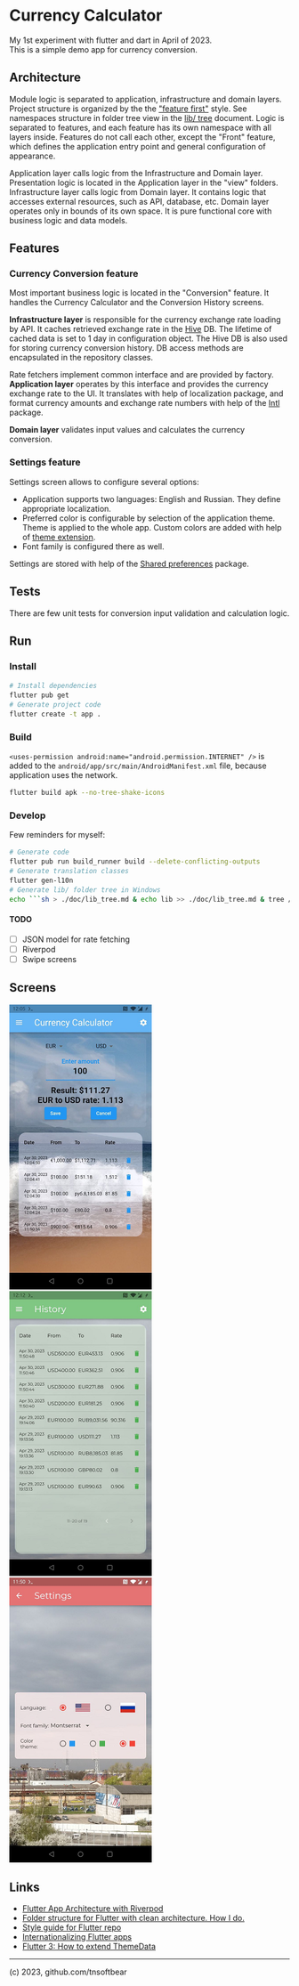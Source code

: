 # Currency Calculator

My 1st experiment with flutter and dart in April of 2023.  
This is a simple demo app for currency conversion.

## Architecture

Module logic is separated to application, infrastructure and domain layers.
Project structure is organized by the the ["feature first"](https://codewithandrea.com/articles/flutter-project-structure/) style.
See namespaces structure in folder tree view in the [lib/ tree](doc/lib_tree.md) document. 
Logic is separated to features, and each feature has its own namespace with all layers inside.
Features do not call each other, except the "Front" feature,
which defines the application entry point and general configuration of appearance.

Application layer calls logic from the Infrastructure and Domain layer.
Presentation logic is located in the Application layer in the "view" folders.
Infrastructure layer calls logic from Domain layer.
It contains logic that accesses external resources, such as API, database, etc.
Domain layer operates only in bounds of its own space.
It is pure functional core with business logic and data models.

## Features

### Currency Conversion feature

Most important business logic is located in the "Conversion" feature.
It handles the Currency Calculator and the Conversion History screens.

**Infrastructure layer** is responsible for the currency exchange rate loading by API.
It caches retrieved exchange rate in the [Hive](https://docs.hivedb.dev/) DB.
The lifetime of cached data is set to 1 day in configuration object. 
The Hive DB is also used for storing currency conversion history.
DB access methods are encapsulated in the repository classes.

Rate fetchers implement common interface and are provided by factory.
**Application layer** operates by this interface and provides the currency exchange rate to the UI.
It translates with help of localization package, and format currency amounts 
and exchange rate numbers with help of the [Intl](https://pub.dev/packages/intl) package.  

**Domain layer** validates input values and calculates the currency conversion.

### Settings feature

Settings screen allows to configure several options:  

* Application supports two languages: English and Russian. They define appropriate localization.
* Preferred color is configurable by selection of the application theme. Theme is applied to the whole app.
Custom colors are added with help of [theme extension](https://api.flutter.dev/flutter/material/ThemeExtension-class.html).
* Font family is configured there as well.

Settings are stored with help of the [Shared preferences](https://pub.dev/packages/shared_preferences) package.

## Tests

There are few unit tests for conversion input validation and calculation logic.

## Run

### Install

```sh
# Install dependencies
flutter pub get
# Generate project code
flutter create -t app .
```

### Build

`<uses-permission android:name="android.permission.INTERNET" />` is added 
to the `android/app/src/main/AndroidManifest.xml` file, because application uses the network.

```sh
flutter build apk --no-tree-shake-icons 
```

### Develop

Few reminders for myself:

```sh
# Generate code
flutter pub run build_runner build --delete-conflicting-outputs
# Generate translation classes
flutter gen-l10n
# Generate lib/ folder tree in Windows
echo ```sh > ./doc/lib_tree.md & echo lib >> ./doc/lib_tree.md & tree /F lib | more +3 >> ./doc/lib_tree.md & echo ``` >> ./doc/lib_tree.md
```

#### TODO

* [ ] JSON model for rate fetching
* [ ] Riverpod
* [ ] Swipe screens

## Screens

![Currency calculator screen](./doc/pic/scr-1.png)
![Settings screen](./doc/pic/scr-2.png)
![History screen](./doc/pic/scr-3.png)

## Links

* [Flutter App Architecture with Riverpod](https://codewithandrea.com/articles/flutter-app-architecture-riverpod-introduction/)
* [Folder structure for Flutter with clean architecture. How I do.](https://felipeemidio.medium.com/folder-structure-for-flutter-with-clean-architecture-how-i-do-bbe29225774f)
* [Style guide for Flutter repo](https://github.com/flutter/flutter/wiki/Style-guide-for-Flutter-repo)
* [Internationalizing Flutter apps](https://docs.flutter.dev/development/accessibility-and-localization/internationalization)
* [Flutter 3: How to extend ThemeData](https://medium.com/geekculture/flutter-3-how-to-extend-themedata-56b8923bf1aa)

---

(c) 2023, github.com/tnsoftbear
